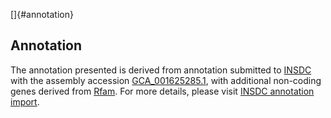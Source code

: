 []{#annotation}

Annotation
----------

The annotation presented is derived from annotation submitted to
[INSDC](http://www.insdc.org) with the assembly accession
[GCA\_001625285.1](http://www.ebi.ac.uk/ena/data/view/GCA_001625285.1),
with additional non-coding genes derived from
[Rfam](http://rfam.xfam.org/). For more details, please visit [INSDC
annotation
import](http://ensemblgenomes.org/info/data/insdc_annotation).
